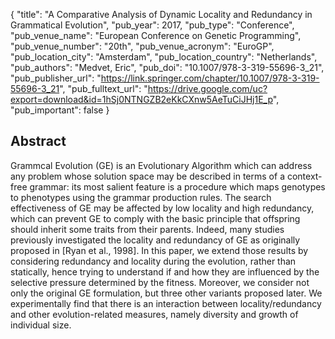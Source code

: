 {
  "title": "A Comparative Analysis of Dynamic Locality and Redundancy in Grammatical Evolution",
  "pub_year": 2017,
  "pub_type": "Conference",
  "pub_venue_name": "European Conference on Genetic Programming",
  "pub_venue_number": "20th",
  "pub_venue_acronym": "EuroGP",
  "pub_location_city": "Amsterdam",
  "pub_location_country": "Netherlands",
  "pub_authors": "Medvet, Eric",
  "pub_doi": "10.1007/978-3-319-55696-3_21",
  "pub_publisher_url": "https://link.springer.com/chapter/10.1007/978-3-319-55696-3_21",
  "pub_fulltext_url": "https://drive.google.com/uc?export=download&id=1hSj0NTNGZB2eKkCXnw5AeTuCiJHj1E_p",
  "pub_important": false
}

## Abstract
Grammcal Evolution (GE) is an Evolutionary Algorithm which can address any problem whose solution space may be described in terms of a context-free grammar: its most salient feature is a procedure which maps genotypes to phenotypes using the grammar production rules. The search effectiveness of GE may be affected by low locality and high redundancy, which can prevent GE to comply with the basic principle that offspring should inherit some traits from their parents. Indeed, many studies previously investigated the locality and redundancy of GE as originally proposed in [Ryan et al., 1998]. In this paper, we extend those results by considering redundancy and locality during the evolution, rather than statically, hence trying to understand if and how they are influenced by the selective pressure determined by the fitness. Moreover, we consider not only the original GE formulation, but three other variants proposed later. We experimentally find that there is an interaction between locality/redundancy and other evolution-related measures, namely diversity and growth of individual size.

